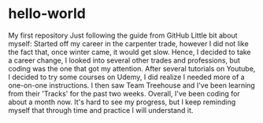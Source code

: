 # hello-world
My first repository
Just following the guide from GitHub
Little bit about myself:
Started off my career in the carpenter trade, however I did not like the fact that, once winter came, it would get slow. Hence, I decided to take a career change, I looked into several other trades and professions, but coding was the one that got my attention. After several tutorials on Youtube, I decided to try some courses on Udemy, I did realize I needed more of a one-on-one instructions. I then saw Team Treehouse and I've been learning from their 'Tracks' for the past two weeks. Overall, I've been coding for about a month now. It's hard to see my progress, but I keep reminding myself that through time and practice I will understand it.
